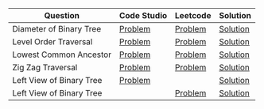 | Question                 | Code Studio                                                         | Leetcode                                                                          | Solution                               |
| ------------------------ | ------------------------------------------------------------------- | --------------------------------------------------------------------------------- | -------------------------------------- |
| Diameter of Binary Tree  | [Problem](https://www.codingninjas.com/codestudio/problems/920552)  | [Problem](https://leetcode.com/problems/diameter-of-binary-tree)                  | [Solution](DiameterOfBinaryTree.java)  |
| Level Order Traversal    | [Problem](https://www.codingninjas.com/codestudio/problems/796002)  | [Problem](https://leetcode.com/problems/binary-tree-level-order-traversal)        | [Solution](LevelOrderTraversal.java)   |
| Lowest Common Ancestor   | [Problem](https://www.codingninjas.com/codestudio/problems/920541)  | [Problem](https://leetcode.com/problems/lowest-common-ancestor-of-a-binary-tree)  | [Solution](LowestCommonAncestor.java)  |
| Zig Zag Traversal        | [Problem](https://www.codingninjas.com/codestudio/problems/1062662) | [Problem](https://leetcode.com/problems/binary-tree-zigzag-level-order-traversal) | [Solution](ZigZagTraversal.java)       |
| Left View of Binary Tree | [Problem](https://www.codingninjas.com/codestudio/problems/920519)  |                                                                                   | [Solution](LeftViewOfBinaryTree.java)  |
| Left View of Binary Tree |                                                                     | [Problem](https://leetcode.com/problems/binary-tree-right-side-view)              | [Solution](RightViewOfBinaryTree.java) |
